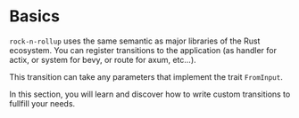 # Basics

`rock-n-rollup` uses the same semantic as major libraries of the Rust ecosystem. You can register transitions to the application (as handler for actix, or system for bevy, or route for axum, etc...).

This transition can take any parameters that implement the trait `FromInput`.

In this section, you will learn and discover how to write custom transitions to fullfill your needs.
